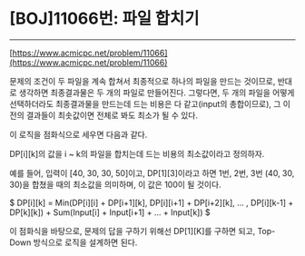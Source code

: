 # [BOJ]11066번: 파일 합치기

---

[https://www.acmicpc.net/problem/11066](https://www.acmicpc.net/problem/11066)

문제의 조건이 두 파일을 계속 합쳐서 최종적으로 하나의 파일을 만드는 것이므로, 반대로 생각하면 최종결과물은 두 개의 파일로 만들어진다. 그렇다면, 두 개의 파일을 어떻게 선택하더라도 최종결과물을 만드는데 드는 비용은 다 같고(input의 총합이므로), 그 이전의 결과들이 최솟값이면 전체로 봐도 최소가 될 수 있다.

이 로직을 점화식으로 세우면 다음과 같다.

DP[i][k]의 값을 i ~ k의 파일을 합치는데 드는 비용의 최소값이라고 정의하자.

예를 들어, 입력이 [40, 30, 30, 50]이고, DP[1][3]이라고 하면 1번, 2번, 3번 (40, 30, 30)을 합쳤을 때의 최소값을 의미하며, 이 값은 100이 될 것이다.


$ DP[i][k] = Min(DP[i][i] + DP[i+1][k], DP[i][i+1] + DP[i+2][k], … , DP[i][k-1] + DP[k][k]) + Sum(Input[i] + Input[i+1] + … + Input[k]) $


이 점화식을 바탕으로, 문제의 답을 구하기 위해선 DP[1][K]를 구하면 되고, Top-Down 방식으로 로직을 설계하면 된다.
